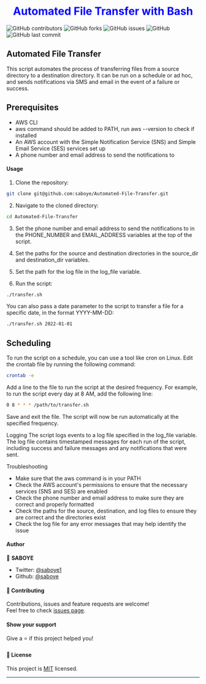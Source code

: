 ### <h1 align="center" style="color:blue;" id="heading">Automated File Transfer with Bash</h1>

![GitHub contributors](https://img.shields.io/github/contributors/saboye/Automated-File-Transfer-with-Bash?color=blue&logo=github&style=for-the-badge)
![GitHub forks](https://img.shields.io/github/forks/saboye/Automated-File-Transfer-with-Bash?logo=github&style=for-the-badge)
![GitHub issues](https://img.shields.io/github/issues-raw/saboye/Automated-File-Transfer-with-Bash?style=for-the-badge)
![GitHub](https://img.shields.io/github/license/saboye/Automated-File-Transfer-with-Bash?label=license&style=for-the-badge)
![GitHub last commit](https://img.shields.io/github/last-commit/saboye/Automated-File-Transfer-with-Bash?style=for-the-badge)


## Automated File Transfer
This script automates the process of transferring files from a source directory to a destination directory. It can be run on a schedule or ad hoc, and sends notifications via SMS and email in the event of a failure or success.

## Prerequisites
- AWS CLI
- aws command should be added to PATH, run aws --version to check if installed
- An AWS account with the Simple Notification Service (SNS) and Simple Email Service (SES) services set up
- A phone number and email address to send the notifications to

#### Usage
1. Clone the repository:

```sh
git clone git@github.com:saboye/Automated-File-Transfer.git


```

2. Navigate to the cloned directory:
```sh
cd Automated-File-Transfer

```

3. Set the phone number and email address to send the notifications to in the PHONE_NUMBER and EMAIL_ADDRESS variables at the top of the script.

4. Set the paths for the source and destination directories in the source_dir and destination_dir variables.

5. Set the path for the log file in the log_file variable.

6. Run the script:

```sh
./transfer.sh

```
You can also pass a date parameter to the script to transfer a file for a specific date, in the format YYYY-MM-DD:

```sh
./transfer.sh 2022-01-01

```

## Scheduling
To run the script on a schedule, you can use a tool like cron on Linux. Edit the crontab file by running the following command:

```sh
crontab -e
```

Add a line to the file to run the script at the desired frequency. For example, to run the script every day at 8 AM, add the following line:

```sh
0 8 * * * /path/to/transfer.sh
```

Save and exit the file. The script will now be run automatically at the specified frequency.

Logging
The script logs events to a log file specified in the log_file variable. The log file contains timestamped messages for each run of the script, including success and failure messages and any notifications that were sent.


Troubleshooting
- Make sure that the aws command is in your PATH
- Check the AWS account's permissions to ensure that the necessary services (SNS and SES) are enabled
- Check the phone number and email address to make sure they are correct and properly formatted
- Check the paths for the source, destination, and log files to ensure they are correct and the directories exist
- Check the log file for any error messages that may help identify the issue

#### Author

👤 **SABOYE**

* Twitter: [@saboye1](https://twitter.com/saboye1)
* Github: [@saboye](https://github.com/saboye)


#### 🤝 Contributing

Contributions, issues and feature requests are welcome!<br />Feel free to check [issues page](https://github.com/saboye/animation/issues).

#### Show your support

Give a ⭐️ if this project helped you!

#### 📝 License


This project is [MIT](https://github.com/saboye/Automated-File-Transfer/blob/main/LICENSE) licensed.

***



